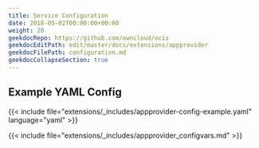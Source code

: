 ```yaml
---
title: Service Configuration
date: 2018-05-02T00:00:00+00:00
weight: 20
geekdocRepo: https://github.com/owncloud/ocis
geekdocEditPath: edit/master/docs/extensions/appprovider
geekdocFilePath: configuration.md
geekdocCollapseSection: true
---
```


## Example YAML Config

{{< include file="extensions/_includes/appprovider-config-example.yaml"  language="yaml" >}}

{{< include file="extensions/_includes/appprovider_configvars.md" >}}
